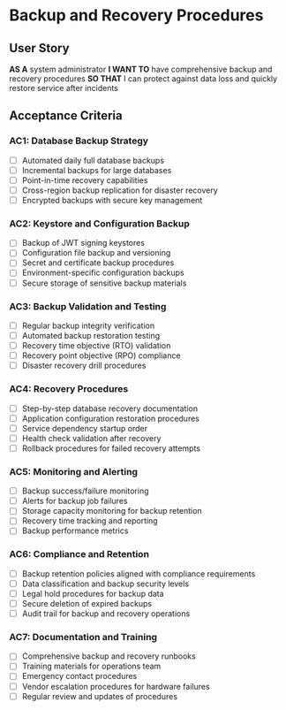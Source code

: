 # Backup and Recovery Procedures

## User Story
**AS A** system administrator
**I WANT TO** have comprehensive backup and recovery procedures
**SO THAT** I can protect against data loss and quickly restore service after incidents

## Acceptance Criteria

### AC1: Database Backup Strategy
- [ ] Automated daily full database backups
- [ ] Incremental backups for large databases
- [ ] Point-in-time recovery capabilities
- [ ] Cross-region backup replication for disaster recovery
- [ ] Encrypted backups with secure key management

### AC2: Keystore and Configuration Backup
- [ ] Backup of JWT signing keystores
- [ ] Configuration file backup and versioning
- [ ] Secret and certificate backup procedures
- [ ] Environment-specific configuration backups
- [ ] Secure storage of sensitive backup materials

### AC3: Backup Validation and Testing
- [ ] Regular backup integrity verification
- [ ] Automated backup restoration testing
- [ ] Recovery time objective (RTO) validation
- [ ] Recovery point objective (RPO) compliance
- [ ] Disaster recovery drill procedures

### AC4: Recovery Procedures
- [ ] Step-by-step database recovery documentation
- [ ] Application configuration restoration procedures
- [ ] Service dependency startup order
- [ ] Health check validation after recovery
- [ ] Rollback procedures for failed recovery attempts

### AC5: Monitoring and Alerting
- [ ] Backup success/failure monitoring
- [ ] Alerts for backup job failures
- [ ] Storage capacity monitoring for backup retention
- [ ] Recovery time tracking and reporting
- [ ] Backup performance metrics

### AC6: Compliance and Retention
- [ ] Backup retention policies aligned with compliance requirements
- [ ] Data classification and backup security levels
- [ ] Legal hold procedures for backup data
- [ ] Secure deletion of expired backups
- [ ] Audit trail for backup and recovery operations

### AC7: Documentation and Training
- [ ] Comprehensive backup and recovery runbooks
- [ ] Training materials for operations team
- [ ] Emergency contact procedures
- [ ] Vendor escalation procedures for hardware failures
- [ ] Regular review and updates of procedures